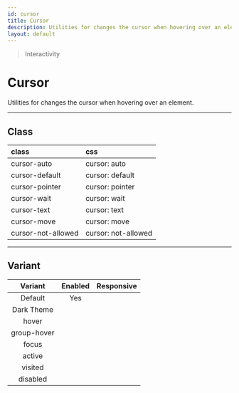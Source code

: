 ```yaml
---
id: cursor
title: Cursor
description: Utilities for changes the cursor when hovering over an element.
layout: default
---
```


> Interactivity

# Cursor

Utilities for changes the cursor when hovering over an element.

---

## Class

| <span class="px-3 py-1 text-white bg-charcoal-100 rounded-full">class</span> | <span class="px-3 py-1 text-white bg-charcoal-100 rounded-full">css</span> |
|:--|:--|
| cursor-auto | cursor: auto |
| cursor-default | cursor: default |
| cursor-pointer | cursor: pointer |
| cursor-wait | cursor: wait |
| cursor-text | cursor: text |
| cursor-move | cursor: move |
| cursor-not-allowed | cursor: not-allowed |

---

## Variant

| <span class="font-semibold underline">Variant</span> | <span class="font-semibold underline">Enabled</span> | <span class="font-semibold underline">Responsive</span> |
|:-:|:-:|:-:|
| Default | Yes | |
| Dark Theme | | |
| hover| | |
| group-hover | | |
| focus | | |
| active | | |
| visited | | |
| disabled | | |